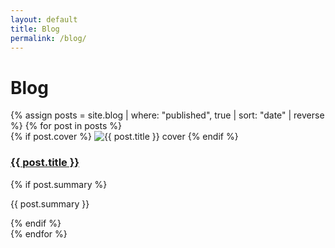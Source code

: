 ```yaml
---
layout: default
title: Blog
permalink: /blog/
---
```


<h1>Blog</h1>
<div class="grid">
  {% assign posts = site.blog | where: "published", true | sort: "date" | reverse %}
  {% for post in posts %}
    <article>
      {% if post.cover %}
        <img src="{{ post.cover | relative_url }}" alt="{{ post.title }} cover">
      {% endif %}
      <h3><a href="{{ post.url | relative_url }}">{{ post.title }}</a></h3>
      {% if post.summary %}
        <p>{{ post.summary }}</p>
      {% endif %}
    </article>
  {% endfor %}
</div>
